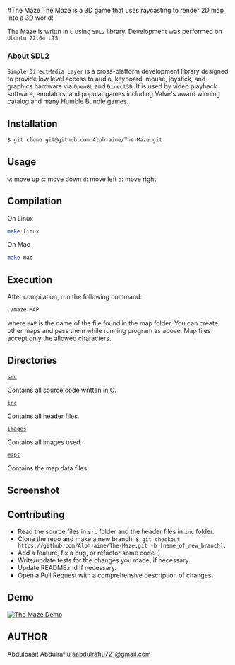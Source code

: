 #The Maze
The Maze is a 3D game that uses raycasting to render 2D map into a 3D world!  

The Maze is writtn in `C` using `SDL2` library. Development was performed on `Ubuntu 22.04 LTS`  

### About SDL2
`Simple DirectMedia Layer` is a cross-platform development library designed to provide low level access to audio, keyboard, mouse, joystick, and graphics hardware via `OpenGL` and `Direct3D`. It is used by video playback software, emulators, and popular games including Valve's award winning catalog and many Humble Bundle games.  

## Installation
```sh
$ git clone git@github.com:Alph-aine/The-Maze.git
```

## Usage
`w`: move up 
`s`: move down
`d`: move left
`a`: move right

## Compilation
On Linux 
```sh
make linux
```

On Mac
```sh
make mac
```

## Execution
After compilation, run the following command:

```bash
./maze MAP
```
where ```MAP``` is the name of the file found in the map folder. You can create other maps and pass them while running program as above. Map files accept only the allowed characters.

## Directories
[`src`](https://github.com/Alph-aine/The-Maze/tree/main/src)

Contains all source code written in C.

[`inc`](https://github.com/Alph-aine/The-Maze/tree/main/inc)

Contains all header files.

[`images`](https://github.com/Alph-aine/The-Maze/tree/main/images)

Contains all images used.

[`maps`](https://github.com/Alph-aine/The-Maze/tree/main/maps)

Contains the map data files.

## Screenshot



## Contributing

- Read the source files in ```src``` folder and the header files in ```inc``` folder.
- Clone the repo and make a new branch: `$ git checkout https://github.com/Alph-aine/The-Maze.git -b [name_of_new_branch].`
- Add a feature, fix a bug, or refactor some code :)
- Write/update tests for the changes you made, if necessary.
- Update README.md if necessary.
- Open a Pull Request with a comprehensive description of changes.

## Demo
[![The Maze Demo](https://i.imgur.com/5Ss7s1S.png)](https://www.youtube.com/embed/6T2N8gNUTQ8)

## AUTHOR
Abdulbasit Abdulrafiu <aabdulrafiu721@gmail.com>
